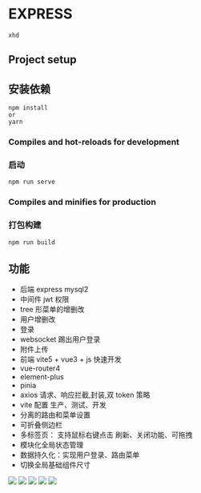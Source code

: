 # EXPRESS

```
xhd
```

## Project setup

## 安装依赖

```
npm install
or
yarn
```

### Compiles and hot-reloads for development

### 启动

```
npm run serve
```

### Compiles and minifies for production

### 打包构建

```
npm run build
```

## 功能

-   后端 express mysql2
-   中间件 jwt 权限
-   tree 形菜单的增删改
-   用户增删改
-   登录
-   websocket 踢出用户登录
-   附件上传
-   前端 vite5 + vue3 + js 快速开发
-   vue-router4
-   element-plus
-   pinia
-   axios 请求、响应拦截,封装,双 token 策略
-   vite 配置 生产、测试、开发
-   分离的路由和菜单设置
-   可折叠侧边栏
-   多标签页： 支持鼠标右键点击 刷新、关闭功能、可拖拽
-   模块化全局状态管理
-   数据持久化：实现用户登录、路由菜单
-   切换全局基础组件尺寸

<!-- 如何写readme 加图片-->
<img src="https://img.shields.io/badge/vue-3.4.21-green" />
<img src="https://img.shields.io/badge/vite-5.2.0-green" />
<img src="https://img.shields.io/badge/element-plus-2.7.4-green" />
<img src="https://img.shields.io/badge/pinia-3.2.1-green" />
<img src="https://img.shields.io/badge/tailwindcss-3.4.4-green" />
